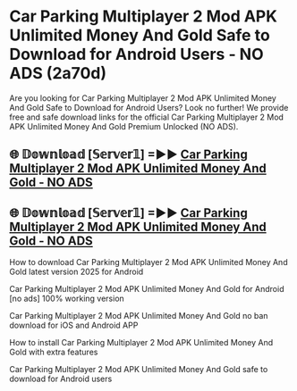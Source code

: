 # Car Parking Multiplayer 2 Mod APK Unlimited Money And Gold Safe to Download for Android Users - NO ADS (2a70d)

Are you looking for Car Parking Multiplayer 2 Mod APK Unlimited Money And Gold Safe to Download for Android Users? Look no further! We provide free and safe download links for the official Car Parking Multiplayer 2 Mod APK Unlimited Money And Gold Premium Unlocked (NO ADS).

## 🌐 𝔻𝕠𝕨𝕟𝕝𝕠𝕒𝕕 [𝕊𝕖𝕣𝕧𝕖𝕣𝟙] =►► [Car Parking Multiplayer 2 Mod APK Unlimited Money And Gold - NO ADS](https://getmodsapk.pages.dev?q=Car+Parking+Multiplayer+2+Mod+APK+Unlimited+Money+And+Gold)

## 🌐 𝔻𝕠𝕨𝕟𝕝𝕠𝕒𝕕 [𝕊𝕖𝕣𝕧𝕖𝕣𝟙] =►► [Car Parking Multiplayer 2 Mod APK Unlimited Money And Gold - NO ADS](https://getmodsapk.pages.dev?q=Car+Parking+Multiplayer+2+Mod+APK+Unlimited+Money+And+Gold)

How to download Car Parking Multiplayer 2 Mod APK Unlimited Money And Gold latest version 2025 for Android

Car Parking Multiplayer 2 Mod APK Unlimited Money And Gold for Android [no ads] 100% working version

Car Parking Multiplayer 2 Mod APK Unlimited Money And Gold no ban download for iOS and Android APP

How to install Car Parking Multiplayer 2 Mod APK Unlimited Money And Gold with extra features

Car Parking Multiplayer 2 Mod APK Unlimited Money And Gold safe to download for Android users